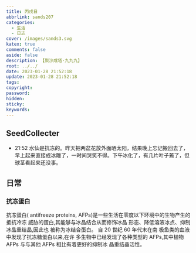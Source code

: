 ```yaml
---
title: 丙戌日
abbrlink: sands207
categories:
  - 生活
  - 日志
cover: /images/sands3.svg
katex: true
comments: false
aside: false
description: 【聚沙成塔·九九九】
root: ../../
date: 2023-01-28 21:52:18
update: 2023-01-28 21:52:18
tags:
copyright:
password:
hidden:
sticky:
keywords:
---
```


## SeedCollecter
- 21:52 水仙是抗冻的。昨天把两盆花放外面晒太阳，结果晚上忘记搬回去了，早上起来直接成冰雕了，一时间哭笑不得。下午冰化了，有几片叶子蔫了，但球茎看起来还没事。


## 日常

### 抗冻蛋白

抗冻蛋白( antifreeze proteins, AFPs)是一些生活在零度以下环境中的生物产生的抵抗冷冻 威胁的蛋白,其能够与冰晶结合从而修饰冰晶 形态、降低溶液冰点、抑制冰晶重结晶,因此也 被称为冰结合蛋白。 自 20 世纪 60 年代末在南 极鱼类的血液中发现了抗冻糖蛋白以来,在许 多生物中已经发现了各种类型的 AFPs,其中植物 AFPs 与与其他 AFPs 相比有着更好的抑制冰 晶重结晶活性。